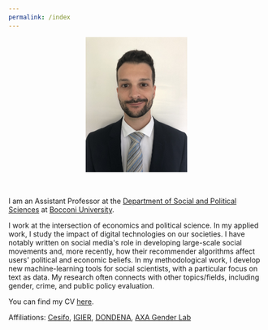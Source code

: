 ```yaml
---
permalink: /index
---
```


<div align="center"> <img class="skill-row-img" src="./images/Germain_Gauthier.jpg" width=200 > </div>

&nbsp; 

I am an Assistant Professor at the [Department of Social and Political Sciences](https://sps.unibocconi.eu/) at [Bocconi University](https://www.unibocconi.eu/wps/wcm/connect/Bocconi/SitoPubblico_EN/Navigation+Tree/Home/).

I work at the intersection of economics and political science. In my applied work, I study the impact of digital technologies on our societies. I have notably written on social media's role in developing large-scale social movements and, more recently, how their recommender algorithms affect users' political and economic beliefs. In my methodological work, I develop new machine-learning tools for social scientists, with a particular focus on text as data. My research often connects with other topics/fields, including gender, crime, and public policy evaluation. 

You can find my CV [here](https://www.dropbox.com/s/wo9xrlgyodbgth1/CV_Germain_Gauthier.pdf?dl=0).

Affiliations: [Cesifo](https://cesifo.org/en), [IGIER](https://igier.unibocconi.eu/), [DONDENA](https://dondena.unibocconi.eu/), [AXA Gender Lab](https://genderlab.unibocconi.eu/)
